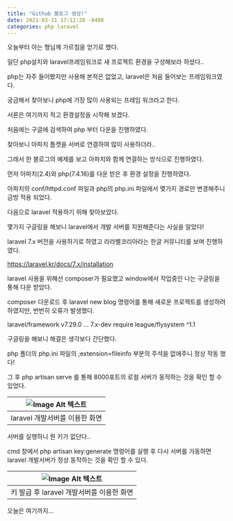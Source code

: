 ```yaml
---
title: "Github 블로그 생성!"
date: 2021-03-31 17:12:28 -0400
categories: php laravel
---
```


오늘부터 아는 형님께 가르침을 얻기로 했다.

일단 php설치와 laravel프레임워크로 새 프로젝트 환경을 구성해보라 하셨다..

php는 자주 들어봤지만 사용해 본적은 없었고, laravel은 처음 들어보는 프레임워크였다.

궁금해서 찾아보니 php에 가장 많이 사용되는 프레임 워크라고 한다.

서론은 여기까지 적고 환경설정을 시작해 보겠다.

처음에는 구글에 검색하여 php 부터 다운을 진행하였다.

찾아보니 아파치 톰캣을 서버로 연결하여 많이 사용하더라.. 

그래서 한 블로그의 예제를 보고 아파치와 함께 연결하는 방식으로 진행하였다.

먼저 아파치(2.4)와 php(7.4.16)를 다운 받은 후 환경 설정을 진행하였다.

아파치의 conf/httpd.conf 파일과 php의 php.ini 파일에서 몇가지 경로만 변경해주니 금방 적용 되었다.

다음으로 laravel 적용하기 위해 찾아보았다.

몇가지 구글링을 해보니 laravel에서 개발 서버를 지원해준다는 사실을 알았다!

laravel 7.x 버전을 사용하기로 하였고 라라벨코리아라는 한글 커뮤니티를 보며 진행하였다.

https://laravel.kr/docs/7.x/installation

laravel 사용을 위해선 composer가 필요했고 window에서 작업중인 나는 구글링을 통해 다운 받았다.

composer 다운로드 후 laravel new blog 명령어를 통해 새로운 프로젝트를 생성하려 하였지만, 번번히 오류가 발생했다.

laravel/framework v7.29.0 ... 7.x-dev require league/flysystem ^1.1

구글링을 해보니 해결은 생각보다 간단했다.

php 폴더의 php.ini 파일의  ;extension=fileinfo 부분의 주석을 없애주니 정상 작동 했다!

그 후 php artisan serve 를 통해 8000포트의 로컬 서버가 동작하는 것을 확인 할 수 있었다.

| ![Image Alt 텍스트]({{site.url}}/assets/img/20200331_php_laravel1.png ) |
|:--:| 
| laravel 개발서버를 이용한 화면 |

서버를 실행하니 뭔 키가 없단다..

cmd 창에서 php artisan key:generate 명령어를 실행 후 다시 서버를 가동하면 laravel 개발서버가 정상 동작하는 것을 확인 할 수 있다.

| ![Image Alt 텍스트]({{site.url}}/assets/img/20200331_php_laravel2.png ) |
|:--:| 
| 키 발급 후 laravel 개발서버를 이용한 화면 |

오늘은 여기까지...
